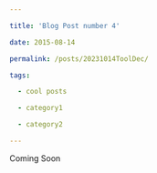 ```yaml
---

title: 'Blog Post number 4'

date: 2015-08-14

permalink: /posts/20231014ToolDec/

tags:

  - cool posts

  - category1

  - category2

---
```



Coming Soon